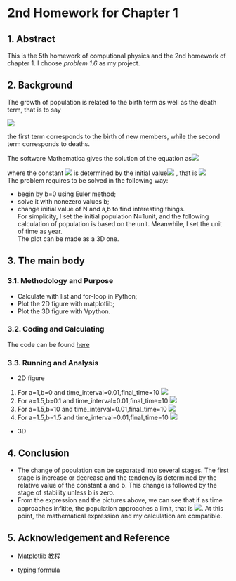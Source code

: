 # 2nd Homework for Chapter 1
## 1. Abstract

This is the 5th homework of computional physics and the 2nd homework of chapter 1. I choose *problem 1.6* as my project.

## 2. Background

The growth of population is related to the birth term as well as the death term, that is to say

<img src="http://chart.googleapis.com/chart?cht=tx&chl=%5Cfrac%7BdN%7D%7Bdt%7D%3DaN-bN%5E%7B2%7D" style="border:none;" />

the first term corresponds to the birth of new members, while the second term corresponds to deaths.

The software Mathematica gives the solution of the equation as<img src="http://chart.googleapis.com/chart?cht=tx&chl=N(t)%3D%5Cfrac%7Bace%5E%7Bat%7D%7D%7B-1%2Bbce%5E%7Bat%7D%7D" style="border:none;" />

where the constant <img src="http://chart.googleapis.com/chart?cht=tx&chl=c" style="border:none;" /> is determined by the initial value<img src="http://chart.googleapis.com/chart?cht=tx&chl=N(0)%3DN_%7B0%7D" style="border:none;" /> , that is <img src="http://chart.googleapis.com/chart?cht=tx&chl=c%3D%5Cfrac%7BN_%7B0%7D%7D%7BbN_%7B0%7D-a%7D" style="border:none;" />      
The problem requires to be solved in the following way:   
- begin by b=0 using Euler method;
- solve it with nonezero values b;
- change initial value of N and a,b to find interesting things.     
For simplicity, I set the initial population N=1unit, and the following calculation of population is based on the unit. Meanwhile, I set the unit of time as year.  
The plot can be made as a 3D one.

## 3. The main body
### 3.1. Methodology and Purpose
- Calculate with list and  for-loop in Python;
- Plot the 2D figure with matplotlib;
- Plot the 3D figure with Vpython.  
### 3.2. Coding and Calculating
The code can be found [here](https://github.com/JunyiShangguan/computationalphysics_N2013301020076/blob/master/ex5_ch1.6/homework1.6.py)  
### 3.3. Running and Analysis  
- 2D figure
1. For a=1,b=0 and time_interval=0.01,final_time=10
![](https://github.com/JunyiShangguan/computationalphysics_N2013301020076/blob/master/ex5_ch1.6/figure_1.png)
2. For a=1.5,b=0.1 and time_interval=0.01,final_time=10
![](https://github.com/JunyiShangguan/computationalphysics_N2013301020076/blob/master/ex5_ch1.6/figure_2.png)
3. For a=1.5,b=10 and time_interval=0.01,final_time=10
![](https://github.com/JunyiShangguan/computationalphysics_N2013301020076/blob/master/ex5_ch1.6/figure_3.png)
4. For a=1.5,b=1.5 and time_interval=0.01,final_time=10
![](https://github.com/JunyiShangguan/computationalphysics_N2013301020076/blob/master/ex5_ch1.6/figure_4png.png)
- 3D

## 4. Conclusion
- The change of population can be separated into several stages. The first stage is increase or decrease and the tendency is determined by the relative value of the constant a and b. This change is followed by the stage of stability unless b is zero.
- From the expression and the pictures above, we can see that if as time approaches infitite, the population approaches a limit, that is  <img src="http://chart.googleapis.com/chart?cht=tx&chl=%5Clim_%7Bt%5Cto%5Cinfty%7DN%3D%5Cfrac%7Ba%7D%7Bb%7D" style="border:none;" />. At this point, the mathematical expression and my calculation are compatible.  
## 5. Acknowledgement and Reference
- [Matplotlib 教程](http://liam0205.me/2014/09/11/matplotlib-tutorial-zh-cn/)

- [typing formula](http://www.ruanyifeng.com/webapp/formula.html)
